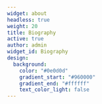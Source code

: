 ```yaml
---
widget: about
headless: true
weight: 20
title: Biography
active: true
author: admin
widget_id: Biography
design:
  background:
    color: "#0e0d0d"
    gradient_start: "#960000"
    gradient_end: "#ffffff"
    text_color_light: false
---
```

